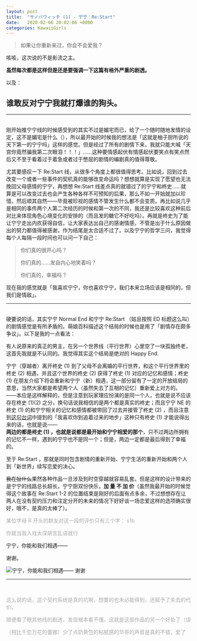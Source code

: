 ```yaml
---
layout: post
title:  "サノバウィッチ (1) - 宁宁：Re:Start"
date:   2020-02-06 20:02:06 +0800
categories: KawaiiGirls
---
```


> 如果让你重新来过，你会不会爱我？

咳咳，这次说的不是影流之主。

**虽然每次都是这样但是还是要强调一下这篇有格外严重的剧透。**

以及：

## **谁敢反对宁宁我就打爆谁的狗头。**

---

<br />刚开始推宁宁线的时候感受到的其实不过是媚宅而已，给了一个随时随地发情的设定，这不是媚宅是什么（），所以最开始的时候我的想法是「这就是柚子厨所说的天下第一的宁宁吗」这样的感觉。但是经过了所有的剧情下来，我就只能大喊「天宫你竟然骗我第二次眼泪！！！」……这种要情感起伏有情感起伏要笑点有笑点然后又不至于看着过于着急或者过于憋屈的剧情的编剧真的值得尊敬。

尤其要感叹一下 Re:Start 线，从很多个角度上都很值得思考。比如说，回到过去改变一个或者一些事件的契机真的能够改变命运吗？想想就算是实现了愿望也无法挽回父母感情的宁宁，再想想 Re:Start 线差点真的就错过了的宁宁和柊史……就算是可以改变过去也会产生各种各样不可预知的后果，那么不如一开始就加以珍惜，然后顺其自然——毕竟被珍视的感情不管发生什么都不会变质。再比如说几乎是相同的事件两个人第二次经历的时候和第一次的不同，我还是比较喜欢这种前后对比来体现角色心境变化的安排的（而且发的糖它不好吃吗）。再就是柊史为了能让宁宁走出内疚获得自信，让大家表达出自己的感谢情感，不管是出于什么原因做出的努力都值得被感谢，作为结尾是太合适不过了。以及宁宁的哲学三问，我觉得每个人每隔一段时间也可以问一下自己：

> 你们真的很开心吗？
>
> 你们真的……发自内心地笑着吗？
>
> 你们真的，幸福吗？

现在我的感觉就是「我喜欢宁宁，你也喜欢宁宁，我们本来立场应该是相同的，但我们是情敌」。

---

<br />硬要说的话，其实宁宁 Normal End 和宁宁 Re:Start （姑且按照 ED 标题这么叫）的剧情感觉是有所矛盾的。萌娘百科描述这个结局的时候也是用了「剧情存在颇多争议」。以下是我的一点看法：

有人说原来的真正的男主，在另一个世界线（平行世界）心里空了一块孤独终老，这首先我就是不认同的。我觉得其实这个结局是绝对的 Happy End.

宁宁（穿越者）离开柊史 (1) 到了父母不会离婚的平行世界，和这个平行世界里的柊史 (2) 相遇，并且这个世界的柊史 (2) 获得了柊史 (1) 对应的记忆和感情；柊史 (1) 在朋友介绍下将会重新和宁宁（新）相遇，这一部分留有了一定的开放结局的意思，当然大家都是希望两个人（虽然失去了互相的记忆）重新爱上对方的。<br />
——本应是这样解释的，但是注意到玩家理应扮演的是同一个人，也就是说不应该存在柊史 (1)(2) 之分，换句话说我相信的是两个都是真实的柊史；而且宁宁 NE 的柊史 (1) 的和宁宁相关的记忆和感情都被带回了过去并接管了柊史 (2) ，而且注意到[这句台词](http://yoro.xyz/sanoba-nene.png)中提到的「我喜欢你到追着过来的地步」这种只有柊史 (1) 才能说得出来的话，也就是说——<br />
**两边的都是柊史 (1) ，也就是说都是最开始和宁宁相爱的那个**，只不过两边所拥有的记忆不一样，遇到的宁宁也不是同一个；但是，两边一定都是最后得到了幸福的。

至于 Re:Start ，那就是同时包含剧情的重新开始、宁宁生活的重新开始和两个人到「新世界」续写恋爱的决心。

~~我在扯什么~~果然各种作品一旦涉及到时空穿越就容易乱套。但是这样的设计带来的是宁宁的线路总长超长，宁宁厨双份快乐，**加  量  不  加  价**（虽然我最开始的时候觉得这个故事在 Re:Start 1-2 的位置结束是刚好的后面有点多余，不过想想存在让两人在没有契约压力和注定分开的未来的情况下好好谈一场恋爱这样的选项确实很好，哦不，是真的太棒了）。

<p style="color: #AAAAAA">某位字母 R 开头的群友对这一段的评价只有三个字： s1b</p>

<p style="color: #AAAAAA">你就当我入戏太深胡言乱语就行</p>

宁宁，你能和我们相遇——

谢谢。

![宁宁，你能和我们相遇—— 谢谢](https://i.loli.net/2020/02/06/vQymWrDx69ouw2S.png)

---

<br />

<p style="color: #AAAAAA">这么说的话，这个契约系统是真的坑啊，想要的也未必能得到，还赋予了失去的代价。</p>

<p style="color: #AAAAAA">顺便看了眼其他线的剧透，发现根本看不懂。这就是这部作品的另一个好处了（误</p>

<p style="color: #AAAAAA">（相比千恋万花的蕾娜）少了点奶黄包的粘腻感的华哥的声音是真的不错，爱了</p>

